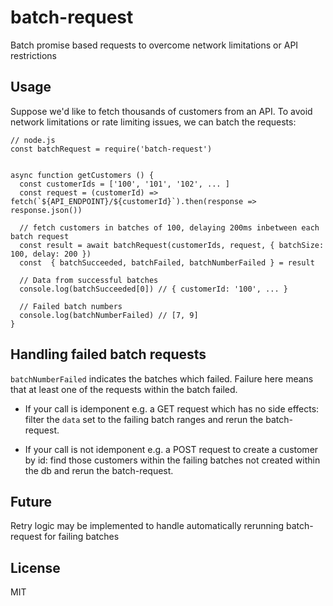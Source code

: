 # batch-request
Batch promise based requests to overcome network limitations or API restrictions


## Usage

Suppose we'd like to fetch thousands of customers from an API. To avoid network limitations or rate limiting issues, we can batch the requests:


```(javascript)
// node.js
const batchRequest = require('batch-request')


async function getCustomers () {
  const customerIds = ['100', '101', '102', ... ]
  const request = (customerId) => fetch(`${API_ENDPOINT}/${customerId}`).then(response => response.json())

  // fetch customers in batches of 100, delaying 200ms inbetween each batch request
  const result = await batchRequest(customerIds, request, { batchSize: 100, delay: 200 })
  const  { batchSucceeded, batchFailed, batchNumberFailed } = result

  // Data from successful batches
  console.log(batchSucceeded[0]) // { customerId: '100', ... }

  // Failed batch numbers
  console.log(batchNumberFailed) // [7, 9] 
}
```

## Handling failed batch requests

`batchNumberFailed` indicates the batches which failed. Failure here means that at least one of the requests within the batch failed.

- If your call is idemponent e.g. a GET request which has no side effects: filter the `data` set to the failing batch ranges and rerun the batch-request.

- If your call is not idemponent e.g. a POST request to create a customer by id: find those customers within the failing batches not created within the db and rerun the batch-request.

## Future
Retry logic may be implemented to handle automatically rerunning batch-request for failing batches

## License
MIT